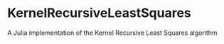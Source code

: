 # KernelRecursiveLeastSquares

A Julia implementation of the Kernel Recursive Least Squares algorithm
